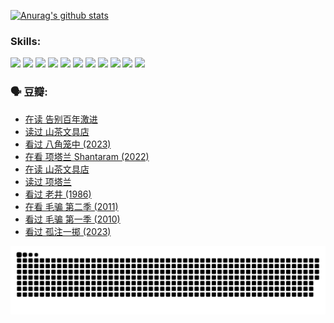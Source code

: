 
[![Anurag's github stats](https://github-readme-stats.vercel.app/api?username=w940853815)](https://github.com/anuraghazra/github-readme-stats)

### Skills:

<code><img height="32" src="https://cdn.jsdelivr.net/npm/simple-icons@v5/icons/python.svg"></code>
<code><img height="32" src="https://cdn.jsdelivr.net/npm/simple-icons@v5/icons/javascript.svg"></code>
<code><img height="32" src="https://cdn.jsdelivr.net/npm/simple-icons@v5/icons/django.svg"></code>
<code><img height="32" src="https://cdn.jsdelivr.net/npm/simple-icons@v5/icons/flask.svg"></code>
<code><img height="32" src="https://cdn.jsdelivr.net/npm/simple-icons@v5/icons/vuetify.svg"></code>
<code><img height="32" src="https://cdn.jsdelivr.net/npm/simple-icons@v5/icons/git.svg"></code>
<code><img height="32" src="https://cdn.jsdelivr.net/npm/simple-icons@v5/icons/docker.svg"></code>
<code><img height="32" src="https://cdn.jsdelivr.net/npm/simple-icons@v5/icons/postgresql.svg"></code>
<code><img height="32" src="https://cdn.jsdelivr.net/npm/simple-icons@v5/icons/elasticsearch.svg"></code>
<code><img height="32" src="https://cdn.jsdelivr.net/npm/simple-icons@v5/icons/macos.svg"></code>
<code><img height="32" src="https://cdn.jsdelivr.net/npm/simple-icons@v5/icons/linux.svg"></code>

### 🗣 豆瓣:

<!-- DOUBAN-ACTIVITIES:START -->
- [在读 告别百年激进](https://www.douban.com/people/136069238/status/4374953075/?_i=95435352)
- [读过 山茶文具店](https://www.douban.com/people/136069238/status/4374952154/?_i=95435352)
- [看过 八角笼中‎ (2023)](https://www.douban.com/people/136069238/status/4367541707/?_i=95435352)
- [在看 项塔兰 Shantaram‎ (2022)](https://www.douban.com/people/136069238/status/4365497032/?_i=95435352)
- [在读 山茶文具店](https://www.douban.com/people/136069238/status/4364620725/?_i=95435352)
- [读过 项塔兰](https://www.douban.com/people/136069238/status/4364620288/?_i=95435352)
- [看过 老井‎ (1986)](https://www.douban.com/people/136069238/status/4362366672/?_i=95435352)
- [在看 毛骗 第二季‎ (2011)](https://www.douban.com/people/136069238/status/4355752869/?_i=95435352)
- [看过 毛骗 第一季‎ (2010)](https://www.douban.com/people/136069238/status/4355752667/?_i=95435352)
- [看过 孤注一掷‎ (2023)](https://www.douban.com/people/136069238/status/4354774568/?_i=95435352)
<!-- DOUBAN-ACTIVITIES:END -->


![Snake animation](https://raw.githubusercontent.com/w940853815/w940853815/output/github-contribution-grid-snake.svg)

<!--
**w940853815/w940853815** is a ✨ _special_ ✨ repository because its `README.md` (this file) appears on your GitHub profile.

Here are some ideas to get you started:

- 🔭 I’m currently working on ...
- 🌱 I’m currently learning ...
- 👯 I’m looking to collaborate on ...
- 🤔 I’m looking for help with ...
- 💬 Ask me about ...
- 📫 How to reach me: ...
- 😄 Pronouns: ...
- ⚡ Fun fact: ...
-->
